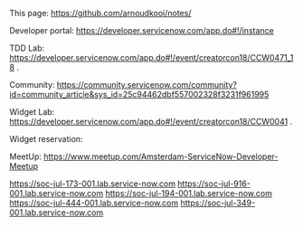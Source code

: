 This page: https://github.com/arnoudkooi/notes/

Developer portal: https://developer.servicenow.com/app.do#!/instance

TDD Lab: https://developer.servicenow.com/app.do#!/event/creatorcon18/CCW0471_18 . 

Community: https://community.servicenow.com/community?id=community_article&sys_id=25c94462dbf557002328f3231f961995


Widget Lab: https://developer.servicenow.com/app.do#!/event/creatorcon18/CCW0041 . 

Widget reservation:   

MeetUp: https://www.meetup.com/Amsterdam-ServiceNow-Developer-Meetup

  https://soc-jul-173-001.lab.service-now.com
  https://soc-jul-916-001.lab.service-now.com
  https://soc-jul-194-001.lab.service-now.com
  https://soc-jul-444-001.lab.service-now.com
  https://soc-jul-349-001.lab.service-now.com
